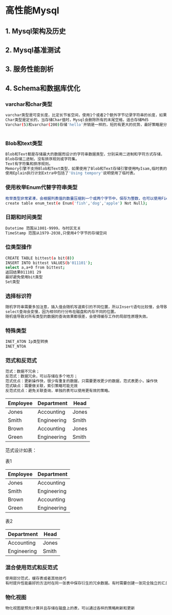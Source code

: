 # 高性能Mysql

## 1. Mysql架构及历史











## 2. Mysql基准测试









## 3. 服务性能剖析











## 4. Schema和数据库优化

### varchar和char类型

```bash
varchar类型是可变长度，比定长节省空间，使用1个或者2个额外字节记录字符串的长度，如果列的长度小于255，则采用1个字节，如果大于255使用2个字节，varchar节省的存储空间，如果一行占用的空间比原来长，导致做额外的工作，MyIsam拆分不同的片段进行存储，Innodb则需要分裂页来放进页内。如果Innodb过长，会把varchar存储为BLOB.
Char类型是定长的，当存储Char值时，Mysql会删除所有的末尾空格，适合存储Md5
Varchar(5)和varchar(200)存储'hello'开销是一样的，短的有更大的优势，最好策略是分配真正需要的空间



```

### Blob和text类型

```bash
Blob和Text都是存储最大的数据而设计的字符串数据类型，分别采用二进制和字符方式存储，
Blob存储二进制，没有排序规则或字符集。
Text有字符集和排序规则。
Memory引擎不支持Blob和Text类型，如果使用了Blob和Text存储引擎使用MyIsam,临时表的大小超过max_heap_table_size或者tmp_table_size，则内存临时表会转换成MyIsam磁盘临时表
使用Eplain执行计划Extra中包括了'Using tempory'说明使用了临时表。
```

### 使用枚举Enum代替字符串类型

```bash
枚举类型非常紧凑，会根据列表值的数量压缩到一个或两个字节中，保存为整数，也可以使用Field()函数显式指定排序顺序，导致mysql无法利用索引，消除排序。
create table enum_test(e Enum('fish','dog','apple') Not Null);
```

### 日期和时间类型

```bash
Datetime 范围从1001-9999，与时区无关
TimeStamp 范围从1979-2038,只使用4个字节的存储空间
```

### 位类型操作

```bash
CREATE TABLE bittest(a bit(8))
INSERT INTO bittest VALUES(b'011101');
select a,a+0 from bittest;
返回结果011101 29
最好避免使用bit类型
Set类型
```

### 选择标识符

```bash
随机字符串需要多加注意，插入值会随机写道索引的不同位置，所以Insert语句比较慢，会导致页分裂，磁盘随机访问，聚簇索引产生聚簇索引碎片，
select查询会变慢，因为相邻的行分布在磁盘和内存不同的位置。
随机值导致对所有类型的数据的查询效果都很差，会使得缓存工作的局部性原理失效。
```

### 特殊类型

```bash
INET_ATON Ip类型转换
INET_NTOA
```

### 范式和反范式

```bash
范式：数据不冗余；
反范式：数据冗余，可以存储在多个地方；
范式优点：更新操作快，很少有重复的数据，只需要更改更少的数据，范式表更小，操作快
范式缺点：需要做关联，索引策略可能无效
反范式优点：避免关联查询，单独的表可以使用更有效的策略。
```

| Employee | Department  | Head  |
| -------- | ----------- | ----- |
| Jones    | Accounting  | Jones |
| Smith    | Engineering | Smith |
| Brown    | Accounting  | Jones |
| Green    | Engineering | Smith |

范式设计如表：

表1

| Employee | Department  |
| -------- | ----------- |
| Jones    | Accounting  |
| Smith    | Engineering |
| Brown    | Accounting  |
| Green    | Engineering |

表2

| Department  | Head  |
| ----------- | ----- |
| Accounting  | Jones |
| Engineering | Smith |

### 混合使用范式和反范式

```bash
使用部分范式，缓存表或者其他技巧
有时提升性能最好的方法时在同一张表中保存衍生的冗余数据。有时需要创建一张完全独立的汇总表或缓存表
```

### 物化视图

```bash
物化视图是预先计算并且存储在磁盘上的表，可以通过各样的策略刷新和更新
```

